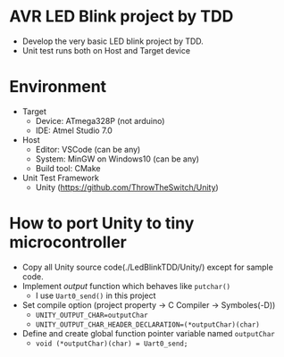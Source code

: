 # AVR LED Blink project by TDD
- Develop the very basic LED blink project by TDD.
- Unit test runs both on Host and Target device

# Environment
- Target
	- Device: ATmega328P (not arduino)
	- IDE: Atmel Studio 7.0
- Host
	- Editor: VSCode (can be any)
	- System: MinGW on Windows10 (can be any)
	- Build tool: CMake
- Unit Test Framework
	- Unity (https://github.com/ThrowTheSwitch/Unity)

# How to port Unity to tiny microcontroller
- Copy all Unity source code(./LedBlinkTDD/Unity/) except for sample code.
- Implement _output_ function which behaves like `putchar()`
	- I use `Uart0_send()` in this project
- Set compile option (project property -> C Compiler -> Symboles(-D))
	- `UNITY_OUTPUT_CHAR=outputChar`
	- `UNITY_OUTPUT_CHAR_HEADER_DECLARATION=(*outputChar)(char)`
- Define and create global function pointer variable named `outputChar`
	- `void (*outputChar)(char) = Uart0_send;`

